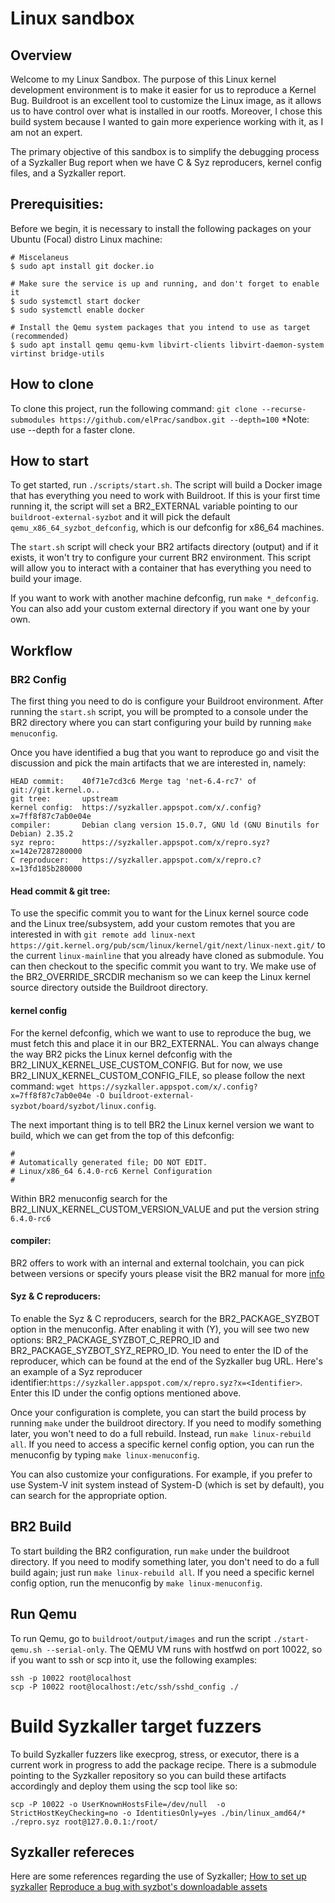 # Linux sandbox

## Overview
Welcome to my Linux Sandbox. The purpose of this Linux kernel development environment is to make it easier
for us to reproduce a Kernel Bug. Buildroot is an excellent tool to customize the Linux image, as it allows
us to have control over what is installed in our rootfs. Moreover, I chose this build system because
I wanted to gain more experience working with it, as I am not an expert.

The primary objective of this sandbox is to simplify the debugging process of a Syzkaller
Bug report when we have C & Syz reproducers, kernel config files, and a Syzkaller report.

## Prerequisities:
Before we begin, it is necessary to install the following packages on your Ubuntu (Focal) distro Linux machine:
```
# Miscelaneus
$ sudo apt install git docker.io

# Make sure the service is up and running, and don't forget to enable it
$ sudo systemctl start docker
$ sudo systemctl enable docker

# Install the Qemu system packages that you intend to use as target (recommended)
$ sudo apt install qemu qemu-kvm libvirt-clients libvirt-daemon-system virtinst bridge-utils
```


## How to clone
To clone this project, run the following command:
`git clone --recurse-submodules https://github.com/elPrac/sandbox.git --depth=100`
*Note: use --depth for a faster clone.

## How to start
To get started, run `./scripts/start.sh`. The script will build a Docker image that has everything you need to work with Buildroot.
If this is your first time running it, the script will set a BR2_EXTERNAL variable pointing to our `buildroot-external-syzbot`
and it will pick the default `qemu_x86_64_syzbot_defconfig`, which is our defconfig for x86_64 machines.

The `start.sh` script will check your BR2 artifacts directory (output) and if it exists, it won't try to configure your current
BR2 environment. This script will allow you to interact with a container that has everything you need to build your image.

If you want to work with another machine defconfig, run `make *_defconfig`. You can also add your custom external directory if you want one by your own.

## Workflow
### BR2 Config
The first thing you need to do is configure your Buildroot environment. After running the `start.sh` script, you will
be prompted to a console under the BR2 directory where you can start configuring your build by running `make menuconfig`.

Once you have identified a bug that you want to reproduce go and visit the discussion
and pick the main artifacts that we are interested in, namely:
```
HEAD commit:    40f71e7cd3c6 Merge tag 'net-6.4-rc7' of git://git.kernel.o..   
git tree:       upstream
kernel config:  https://syzkaller.appspot.com/x/.config?x=7ff8f87c7ab0e04e
compiler:       Debian clang version 15.0.7, GNU ld (GNU Binutils for Debian) 2.35.2
syz repro:      https://syzkaller.appspot.com/x/repro.syz?x=142e7287280000
C reproducer:   https://syzkaller.appspot.com/x/repro.c?x=13fd185b280000
```

#### Head commit & git tree:
To use the specific commit you to want for the Linux kernel source code and the Linux tree/subsystem,
add your custom remotes that you are interested in with `git remote add linux-next https://git.kernel.org/pub/scm/linux/kernel/git/next/linux-next.git/` to the current `linux-mainline` that you already have cloned
as submodule.
You can then checkout to the specific commit you want to try. We make use of the BR2_OVERRIDE_SRCDIR
mechanism so we can keep the Linux kernel source directory outside the Buildroot directory.

#### kernel config
For the kernel defconfig, which we want to use to reproduce the bug, we must fetch this and place it in our BR2_EXTERNAL.
You can always change the way BR2 picks the Linux kernel defconfig with the BR2_LINUX_KERNEL_USE_CUSTOM_CONFIG.
But for now, we use BR2_LINUX_KERNEL_CUSTOM_CONFIG_FILE, so please follow the next command: `wget https://syzkaller.appspot.com/x/.config?x=7ff8f87c7ab0e04e -O buildroot-external-syzbot/board/syzbot/linux.config`.

The next important thing is to tell BR2 the Linux kernel version we want to build, which we can get from the top of this defconfig:
```
#
# Automatically generated file; DO NOT EDIT.
# Linux/x86_64 6.4.0-rc6 Kernel Configuration
#
```
Within BR2 menuconfig search for the BR2_LINUX_KERNEL_CUSTOM_VERSION_VALUE and put the version string
`6.4.0-rc6`

#### compiler:
BR2 offers to work with an internal and external toolchain, you can pick between versions or specify yours
please visit the BR2 manual for more [info](https://buildroot.org/downloads/manual/manual.html#_cross_compilation_toolchain)

#### Syz & C reproducers:
To enable the Syz & C reproducers, search for the BR2_PACKAGE_SYZBOT option in the menuconfig.
After enabling it with (Y), you will see two new options: BR2_PACKAGE_SYZBOT_C_REPRO_ID and BR2_PACKAGE_SYZBOT_SYZ_REPRO_ID.
You need to enter the ID of the reproducer, which can be found at the end of the Syzkaller bug URL.
Here's an example of a Syz reproducer identifier:`https://syzkaller.appspot.com/x/repro.syz?x=<Identifier>`. 
Enter this ID under the config options mentioned above.

Once your configuration is complete, you can start the build process by running `make` under the buildroot directory.
If you need to modify something later, you won't need to do a full rebuild. Instead, run `make linux-rebuild all`.
If you need to access a specific kernel config option, you can run the menuconfig by typing `make linux-menuconfig`.

You can also customize your configurations. For example, if you prefer to use System-V init system instead of
System-D (which is set by default), you can search for the appropriate option.

## BR2 Build
To start building the BR2 configuration, run `make` under the buildroot directory.
If you need to modify something later, you don't need to do a full build again; just run `make linux-rebuild all`.
If you need a specific kernel config option, run the menuconfig by `make linux-menuconfig`.


## Run Qemu
To run Qemu, go to `buildroot/output/images` and run the script `./start-qemu.sh --serial-only`.
The QEMU VM runs with hostfwd on port 10022, so if you want to ssh or scp into it, use the following examples:
```
ssh -p 10022 root@localhost
scp -P 10022 root@localhost:/etc/ssh/sshd_config ./
```

# Build Syzkaller target fuzzers
To build Syzkaller fuzzers like execprog, stress, or executor, there is a current work in progress to add the package recipe.
There is a submodule pointing to the Syzkaller repository so you can build these artifacts accordingly and deploy them using the scp tool like so:
```
scp -P 10022 -o UserKnownHostsFile=/dev/null  -o StrictHostKeyChecking=no -o IdentitiesOnly=yes ./bin/linux_amd64/* ./repro.syz root@127.0.0.1:/root/
```

## Syzkaller refereces
Here are some references regarding the use of Syzkaller;
[How to set up syzkaller](https://github.com/google/syzkaller/blob/master/docs/linux/setup.md#how-to-set-up-syzkaller)
[Reproduce a bug with syzbot's downloadable assets](https://github.com/google/syzkaller/blob/master/docs/syzbot_assets.md#reproduce-a-bug-with-syzbots-downloadable-assets)

